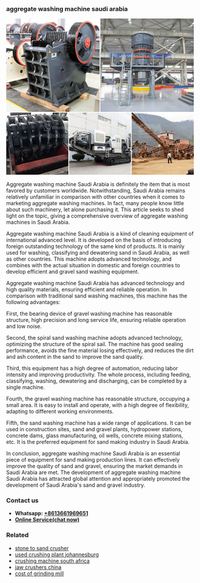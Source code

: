 <h3>aggregate washing machine saudi arabia</h3><img src='1708589151.jpg' alt=''><p>Aggregate washing machine Saudi Arabia is definitely the item that is most favored by customers worldwide. Notwithstanding, Saudi Arabia remains relatively unfamiliar in comparison with other countries when it comes to marketing aggregate washing machines. In fact, many people know little about such machinery, let alone purchasing it. This article seeks to shed light on the topic, giving a comprehensive overview of aggregate washing machines in Saudi Arabia.</p><p>Aggregate washing machine Saudi Arabia is a kind of cleaning equipment of international advanced level. It is developed on the basis of introducing foreign outstanding technology of the same kind of products. It is mainly used for washing, classifying and dewatering sand in Saudi Arabia, as well as other countries. This machine adopts advanced technology, and combines with the actual situation in domestic and foreign countries to develop efficient and gravel sand washing equipment.</p><p>Aggregate washing machine Saudi Arabia has advanced technology and high quality materials, ensuring efficient and reliable operation. In comparison with traditional sand washing machines, this machine has the following advantages:</p><p>First, the bearing device of gravel washing machine has reasonable structure, high precision and long service life, ensuring reliable operation and low noise.</p><p>Second, the spiral sand washing machine adopts advanced technology, optimizing the structure of the spiral sail. The machine has good sealing performance, avoids the fine material losing effectively, and reduces the dirt and ash content in the sand to improve the sand quality.</p><p>Third, this equipment has a high degree of automation, reducing labor intensity and improving productivity. The whole process, including feeding, classifying, washing, dewatering and discharging, can be completed by a single machine.</p><p>Fourth, the gravel washing machine has reasonable structure, occupying a small area. It is easy to install and operate, with a high degree of flexibility, adapting to different working environments.</p><p>Fifth, the sand washing machine has a wide range of applications. It can be used in construction sites, sand and gravel plants, hydropower stations, concrete dams, glass manufacturing, oil wells, concrete mixing stations, etc. It is the preferred equipment for sand making industry in Saudi Arabia.</p><p>In conclusion, aggregate washing machine Saudi Arabia is an essential piece of equipment for sand making production lines. It can effectively improve the quality of sand and gravel, ensuring the market demands in Saudi Arabia are met. The development of aggregate washing machine Saudi Arabia has attracted global attention and appropriately promoted the development of Saudi Arabia's sand and gravel industry.</p><h3>Contact us</h3><ul><li><strong>Whatsapp:&nbsp;<a href="https://wa.me/8613661969651">+8613661969651</a></strong></li><li><a href="https://swt.shibang-china.com/?git&amp;zhl&amp;aggregate washing machine saudi arabia"><strong>Online Service(chat now)</strong></a></li></ul><h3>Related</h3><ul><li><a href='stone to sand crusher.md'>stone to sand crusher</a></li><li><a href='used crushing plant johannesburg.md'>used crushing plant johannesburg</a></li><li><a href='crushing machine south africa.md'>crushing machine south africa</a></li><li><a href='jaw crushers china.md'>jaw crushers china</a></li><li><a href='cost of grinding mill.md'>cost of grinding mill</a></li></ul>